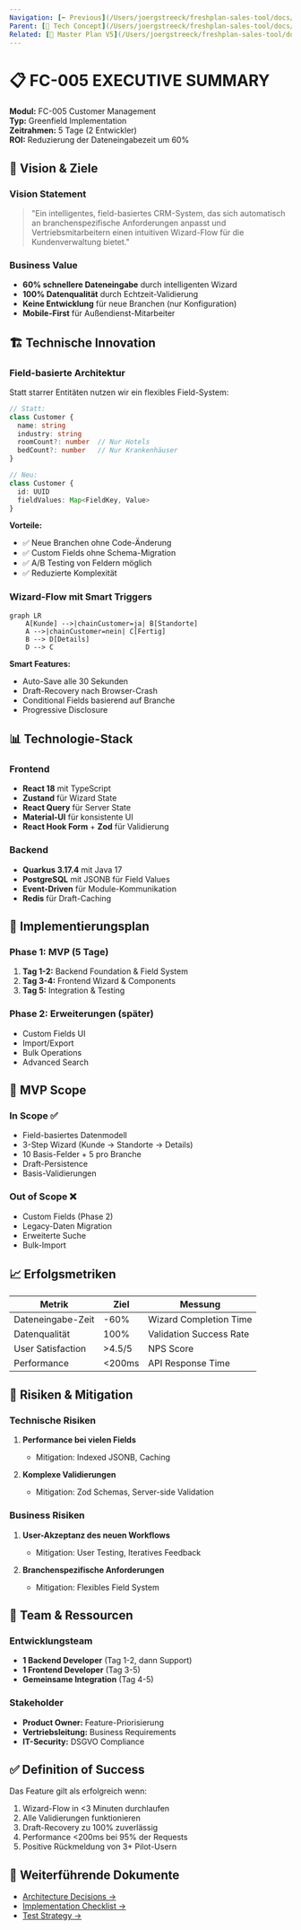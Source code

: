 ```yaml
---
Navigation: [⬅️ Previous](/Users/joergstreeck/freshplan-sales-tool/docs/features/FC-005-CUSTOMER-MANAGEMENT/01-TECH-CONCEPT/README.md) | [🏠 Home](/Users/joergstreeck/freshplan-sales-tool/docs/features/FC-005-CUSTOMER-MANAGEMENT/README.md) | [➡️ Next](/Users/joergstreeck/freshplan-sales-tool/docs/features/FC-005-CUSTOMER-MANAGEMENT/01-TECH-CONCEPT/02-architecture-decisions.md)
Parent: [📁 Tech Concept](/Users/joergstreeck/freshplan-sales-tool/docs/features/FC-005-CUSTOMER-MANAGEMENT/01-TECH-CONCEPT/README.md)
Related: [🔗 Master Plan V5](/Users/joergstreeck/freshplan-sales-tool/docs/CRM_COMPLETE_MASTER_PLAN_V5.md) | [🔗 Implementation Plan](./04-implementation-plan.md)
---
```


# 📋 FC-005 EXECUTIVE SUMMARY

**Modul:** FC-005 Customer Management  
**Typ:** Greenfield Implementation  
**Zeitrahmen:** 5 Tage (2 Entwickler)  
**ROI:** Reduzierung der Dateneingabezeit um 60%  

## 🎯 Vision & Ziele

### Vision Statement
> "Ein intelligentes, field-basiertes CRM-System, das sich automatisch an branchenspezifische Anforderungen anpasst und Vertriebsmitarbeitern einen intuitiven Wizard-Flow für die Kundenverwaltung bietet."

### Business Value
- **60% schnellere Dateneingabe** durch intelligenten Wizard
- **100% Datenqualität** durch Echtzeit-Validierung
- **Keine Entwicklung** für neue Branchen (nur Konfiguration)
- **Mobile-First** für Außendienst-Mitarbeiter

## 🏗️ Technische Innovation

### Field-basierte Architektur
Statt starrer Entitäten nutzen wir ein flexibles Field-System:

```typescript
// Statt:
class Customer {
  name: string
  industry: string
  roomCount?: number  // Nur Hotels
  bedCount?: number   // Nur Krankenhäuser
}

// Neu:
class Customer {
  id: UUID
  fieldValues: Map<FieldKey, Value>
}
```

**Vorteile:**
- ✅ Neue Branchen ohne Code-Änderung
- ✅ Custom Fields ohne Schema-Migration
- ✅ A/B Testing von Feldern möglich
- ✅ Reduzierte Komplexität

### Wizard-Flow mit Smart Triggers

```mermaid
graph LR
    A[Kunde] -->|chainCustomer=ja| B[Standorte]
    A -->|chainCustomer=nein| C[Fertig]
    B --> D[Details]
    D --> C
```

**Smart Features:**
- Auto-Save alle 30 Sekunden
- Draft-Recovery nach Browser-Crash
- Conditional Fields basierend auf Branche
- Progressive Disclosure

## 📊 Technologie-Stack

### Frontend
- **React 18** mit TypeScript
- **Zustand** für Wizard State
- **React Query** für Server State
- **Material-UI** für konsistente UI
- **React Hook Form** + **Zod** für Validierung

### Backend
- **Quarkus 3.17.4** mit Java 17
- **PostgreSQL** mit JSONB für Field Values
- **Event-Driven** für Module-Kommunikation
- **Redis** für Draft-Caching

## 🚀 Implementierungsplan

### Phase 1: MVP (5 Tage)
1. **Tag 1-2:** Backend Foundation & Field System
2. **Tag 3-4:** Frontend Wizard & Components
3. **Tag 5:** Integration & Testing

### Phase 2: Erweiterungen (später)
- Custom Fields UI
- Import/Export
- Bulk Operations
- Advanced Search

## 🎯 MVP Scope

### In Scope ✅
- Field-basiertes Datenmodell
- 3-Step Wizard (Kunde → Standorte → Details)
- 10 Basis-Felder + 5 pro Branche
- Draft-Persistence
- Basis-Validierungen

### Out of Scope ❌
- Custom Fields (Phase 2)
- Legacy-Daten Migration
- Erweiterte Suche
- Bulk-Import

## 📈 Erfolgsmetriken

| Metrik | Ziel | Messung |
|--------|------|---------|
| Dateneingabe-Zeit | -60% | Wizard Completion Time |
| Datenqualität | 100% | Validation Success Rate |
| User Satisfaction | >4.5/5 | NPS Score |
| Performance | <200ms | API Response Time |

## 🚨 Risiken & Mitigation

### Technische Risiken
1. **Performance bei vielen Fields**
   - Mitigation: Indexed JSONB, Caching
   
2. **Komplexe Validierungen**
   - Mitigation: Zod Schemas, Server-side Validation

### Business Risiken
1. **User-Akzeptanz des neuen Workflows**
   - Mitigation: User Testing, Iteratives Feedback
   
2. **Branchenspezifische Anforderungen**
   - Mitigation: Flexibles Field System

## 👥 Team & Ressourcen

### Entwicklungsteam
- **1 Backend Developer** (Tag 1-2, dann Support)
- **1 Frontend Developer** (Tag 3-5)
- **Gemeinsame Integration** (Tag 4-5)

### Stakeholder
- **Product Owner:** Feature-Priorisierung
- **Vertriebsleitung:** Business Requirements
- **IT-Security:** DSGVO Compliance

## ✅ Definition of Success

Das Feature gilt als erfolgreich wenn:
1. Wizard-Flow in <3 Minuten durchlaufen
2. Alle Validierungen funktionieren
3. Draft-Recovery zu 100% zuverlässig
4. Performance <200ms bei 95% der Requests
5. Positive Rückmeldung von 3+ Pilot-Usern

## 🔗 Weiterführende Dokumente

- [Architecture Decisions →](./02-architecture-decisions.md)
- [Implementation Checklist →](/Users/joergstreeck/freshplan-sales-tool/docs/features/FC-005-CUSTOMER-MANAGEMENT/08-IMPLEMENTATION/README.md)
- [Test Strategy →](/Users/joergstreeck/freshplan-sales-tool/docs/features/FC-005-CUSTOMER-MANAGEMENT/05-TESTING/README.md)